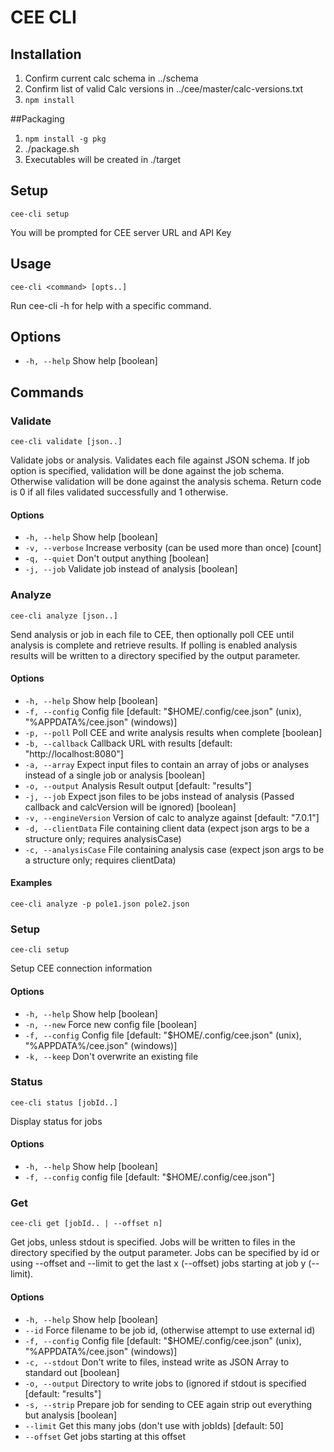# CEE CLI

## Installation
1. Confirm current calc schema in ../schema
1. Confirm list of valid Calc versions in ../cee/master/calc-versions.txt
1. `npm install`

##Packaging
1. `npm install -g pkg`
1. ./package.sh
1. Executables will be created in ./target

## Setup
`cee-cli setup`

You will be prompted for CEE server URL and API Key

## Usage
`cee-cli <command> [opts..]`

Run cee-cli -h <command> for help with a specific command.

## Options
  * `-h, --help`  Show help  [boolean]

## Commands

### Validate
`cee-cli validate [json..]`

Validate jobs or analysis.  Validates each file against JSON schema.  If job option is specified, validation will be done against the job schema.  Otherwise validation will be done against the analysis schema.  Return code is 0 if all files validated successfully and 1 otherwise.

#### Options
  * `-h, --help`     Show help  [boolean]
  * `-v, --verbose`  Increase verbosity (can be used more than once)  [count]
  * `-q, --quiet`    Don't output anything  [boolean]
  * `-j, --job`      Validate job instead of analysis  [boolean]


### Analyze
`cee-cli analyze [json..]`

Send analysis or job in each file to CEE, then optionally poll CEE until analysis is complete  and retrieve results.  If polling is enabled analysis results will be written to a directory specified by the output parameter.

#### Options
   * `-h, --help`           Show help  [boolean]
   * `-f, --config`         Config file  [default: "$HOME/.config/cee.json" (unix), "%APPDATA%/cee.json" (windows)]
   * `-p, --poll`           Poll CEE and write analysis results when complete  [boolean]
   * `-b, --callback`       Callback URL with results  [default: "http://localhost:8080"]
   * `-a, --array`          Expect input files to contain an array of jobs or analyses instead of a single job or analysis  [boolean]
   * `-o, --output`         Analysis Result output  [default: "results"]
   * `-j, --job`            Expect json files to be jobs instead of analysis (Passed callback and calcVersion will be ignored)  [boolean]
   * `-v, --engineVersion`  Version of calc to analyze against  [default: "7.0.1"]
   * `-d, --clientData`     File containing client data (expect json args to be a structure only; requires analysisCase)
   * `-c, --analysisCase`   File containing analysis case (expect json args to be a structure only; requires clientData)

#### Examples
  `cee-cli analyze -p pole1.json pole2.json`

### Setup
`cee-cli setup`

Setup CEE connection information

#### Options
  * `-h, --help`    Show help  [boolean]
  * `-n, --new`     Force new config file  [boolean]
  * `-f, --config`  Config file  [default: "$HOME/.config/cee.json" (unix), "%APPDATA%/cee.json" (windows)]
  * `-k, --keep`    Don't overwrite an existing file

### Status
`cee-cli status [jobId..]`

Display status for jobs

#### Options
  * `-h, --help`    Show help  [boolean]
  * `-f, --config`  config file  [default: "$HOME/.config/cee.json"]

### Get
`cee-cli get [jobId.. | --offset n]`

Get jobs, unless stdout is specified.  Jobs will be written to files in the directory specified by the output parameter.  Jobs can be specified by id or using --offset and --limit to get the last x (--offset) jobs starting at job y (--limit).

#### Options
  * `-h, --help`    Show help  [boolean]
  * `--id`          Force filename to be job id, (otherwise attempt to use external id)
  * `-f, --config`  Config file  [default: "$HOME/.config/cee.json" (unix), "%APPDATA%/cee.json" (windows)]
  * `-c, --stdout`  Don't write to files, instead write as JSON Array to standard out [boolean]
  * `-o, --output`  Directory to write jobs to (ignored if stdout is specified [default: "results"]
  * `-s, --strip`   Prepare job for sending to CEE again strip out everything but analysis [boolean]
  * `--limit`       Get this many jobs (don't use with jobIds)         [default: 50]
  * `--offset`      Get jobs starting at this offset


